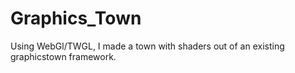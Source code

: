 # Graphics_Town

Using WebGl/TWGL, I made a town with shaders out of an existing graphicstown framework.

